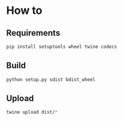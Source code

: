 # How to

## Requirements

```bash
pip install setuptools wheel twine codecs
```

## Build

```bash
python setup.py sdist bdist_wheel
```

## Upload

```bash
twine upload dist/*
```
